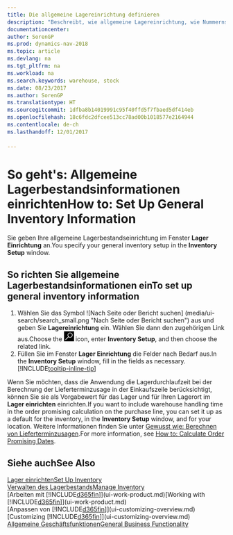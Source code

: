 ```yaml
---
title: Die allgemeine Lagereinrichtung definieren
description: "Beschreibt, wie allgemeine Lagereinrichtung, wie Nummernserien und Lagerorte definiert werden, sodass Sie Ihr Lager und Ihren Vorrat verwalten können."
documentationcenter: 
author: SorenGP
ms.prod: dynamics-nav-2018
ms.topic: article
ms.devlang: na
ms.tgt_pltfrm: na
ms.workload: na
ms.search.keywords: warehouse, stock
ms.date: 08/23/2017
ms.author: SorenGP
ms.translationtype: HT
ms.sourcegitcommit: 1dfba8b14019991c95f40ffd5f7fbaed5df414eb
ms.openlocfilehash: 18c6fdc2dfcee513cc78ad00b1018577e2164944
ms.contentlocale: de-ch
ms.lasthandoff: 12/01/2017

---
```

# <a name="how-to-set-up-general-inventory-information"></a><span data-ttu-id="ef856-103">So geht's: Allgemeine Lagerbestandsinformationen einrichten</span><span class="sxs-lookup"><span data-stu-id="ef856-103">How to: Set Up General Inventory Information</span></span>
<span data-ttu-id="ef856-104">Sie geben Ihre allgemeine Lagerbestandseinrichtung im Fenster **Lager Einrichtung** an.</span><span class="sxs-lookup"><span data-stu-id="ef856-104">You specify your general inventory setup in the **Inventory Setup** window.</span></span>

## <a name="to-set-up-general-inventory-information"></a><span data-ttu-id="ef856-105">So richten Sie allgemeine Lagerbestandsinformationen ein</span><span class="sxs-lookup"><span data-stu-id="ef856-105">To set up general inventory information</span></span>
1. <span data-ttu-id="ef856-106">Wählen Sie das Symbol ![Nach Seite oder Bericht suchen] (media/ui-search/search_small.png "Nach Seite oder Bericht suchen") aus und geben Sie **Lagereinrichtung** ein. Wählen Sie dann den zugehörigen Link aus.</span><span class="sxs-lookup"><span data-stu-id="ef856-106">Choose the ![Search for Page or Report](media/ui-search/search_small.png "Search for Page or Report icon") icon, enter **Inventory Setup**, and then choose the related link.</span></span>
2. <span data-ttu-id="ef856-107">Füllen Sie im Fenster **Lager Einrichtung** die Felder nach Bedarf aus.</span><span class="sxs-lookup"><span data-stu-id="ef856-107">In the **Inventory Setup** window, fill in the fields as necessary.</span></span> [!INCLUDE[tooltip-inline-tip](includes/tooltip-inline-tip_md.md)]

<span data-ttu-id="ef856-108">Wenn Sie möchten, dass die Anwendung die Lagerdurchlaufzeit bei der Berechnung der Lieferterminzusage in der Einkaufszeile berücksichtigt, können Sie sie als Vorgabewert für das Lager und für Ihren Lagerort im **Lager einrichten** einrichten.</span><span class="sxs-lookup"><span data-stu-id="ef856-108">If you want to include warehouse handling time in the order promising calculation on the purchase line, you can set it up as a default for the inventory, in the **Inventory Setup** window, and for your location.</span></span> <span data-ttu-id="ef856-109">Weitere Informationen finden Sie unter [Gewusst wie: Berechnen von Lieferterminzusagen](sales-how-to-calculate-order-promising-dates.md).</span><span class="sxs-lookup"><span data-stu-id="ef856-109">For more information, see [How to: Calculate Order Promising Dates](sales-how-to-calculate-order-promising-dates.md).</span></span>  

## <a name="see-also"></a><span data-ttu-id="ef856-110">Siehe auch</span><span class="sxs-lookup"><span data-stu-id="ef856-110">See Also</span></span>
[<span data-ttu-id="ef856-111">Lager einrichten</span><span class="sxs-lookup"><span data-stu-id="ef856-111">Set Up Inventory</span></span>](inventory-setup-inventory.md)  
[<span data-ttu-id="ef856-112">Verwalten des Lagerbestands</span><span class="sxs-lookup"><span data-stu-id="ef856-112">Manage Inventory</span></span>](inventory-manage-inventory.md)  
<span data-ttu-id="ef856-113">[Arbeiten mit [!INCLUDE[d365fin](includes/d365fin_md.md)]](ui-work-product.md)</span><span class="sxs-lookup"><span data-stu-id="ef856-113">[Working with [!INCLUDE[d365fin](includes/d365fin_md.md)]](ui-work-product.md)</span></span>  
<span data-ttu-id="ef856-114">[Anpassen von [!INCLUDE[d365fin](includes/d365fin_md.md)]](ui-customizing-overview.md)</span><span class="sxs-lookup"><span data-stu-id="ef856-114">[Customizing [!INCLUDE[d365fin](includes/d365fin_md.md)]](ui-customizing-overview.md)</span></span>  
[<span data-ttu-id="ef856-115">Allgemeine Geschäftsfunktionen</span><span class="sxs-lookup"><span data-stu-id="ef856-115">General Business Functionality</span></span>](ui-across-business-areas.md)

